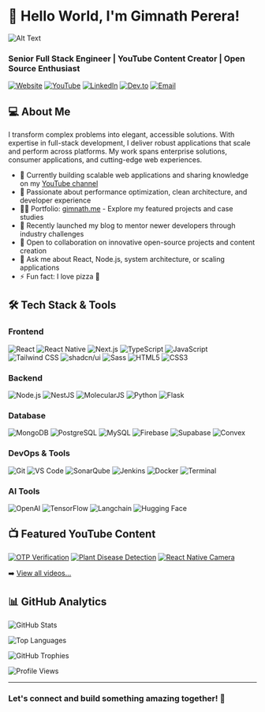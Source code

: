 # 👋 Hello World, I'm Gimnath Perera!

![Alt Text](https://media.giphy.com/media/CcwLAV11cALh3OuEJ5/giphy.gif)

### Senior Full Stack Engineer | YouTube Content Creator | Open Source Enthusiast

[![Website](https://img.shields.io/badge/Portfolio-gimnath.me-39FF14?style=for-the-badge&logo=react&logoColor=white)](https://www.gimnath.me)
[![YouTube](https://img.shields.io/badge/YouTube-FF0000?style=for-the-badge&logo=youtube&logoColor=white)](https://www.youtube.com/channel/UCLY1amfukR7T-bbYYRcSyTg)
[![LinkedIn](https://img.shields.io/badge/LinkedIn-0077B5?style=for-the-badge&logo=linkedin&logoColor=white)](https://www.linkedin.com/in/gimnath-perera)
[![Dev.to](https://img.shields.io/badge/dev.to-0A0A0A?style=for-the-badge&logo=devdotto&logoColor=white)](https://dev.to/gimnathperera)
[![Email](https://img.shields.io/badge/Email-gimnathperera@gmail.com-D14836?style=for-the-badge&logo=gmail&logoColor=white)](mailto:gimnathperera@gmail.com)

## 💻 About Me

I transform complex problems into elegant, accessible solutions. With expertise in full-stack development, I deliver robust applications that scale and perform across platforms. My work spans enterprise solutions, consumer applications, and cutting-edge web experiences.

- 🔭 Currently building scalable web applications and sharing knowledge on my [YouTube channel](https://www.youtube.com/channel/UCLY1amfukR7T-bbYYRcSyTg)
- 🌱 Passionate about performance optimization, clean architecture, and developer experience
- 👨‍💻 Portfolio: [gimnath.me](https://www.gimnath.me) - Explore my featured projects and case studies
- 📝 Recently launched my blog to mentor newer developers through industry challenges
- 🤝 Open to collaboration on innovative open-source projects and content creation
- 💬 Ask me about React, Node.js, system architecture, or scaling applications
- ⚡ Fun fact: I love pizza 🍕

## 🛠️ Tech Stack & Tools

### Frontend
![React](https://img.shields.io/badge/React-20232A?style=for-the-badge&logo=react&logoColor=61DAFB)
![React Native](https://img.shields.io/badge/React_Native-20232A?style=for-the-badge&logo=react&logoColor=61DAFB)
![Next.js](https://img.shields.io/badge/Next.js-000000?style=for-the-badge&logo=next.js&logoColor=white)
![TypeScript](https://img.shields.io/badge/TypeScript-007ACC?style=for-the-badge&logo=typescript&logoColor=white)
![JavaScript](https://img.shields.io/badge/JavaScript-F7DF1E?style=for-the-badge&logo=javascript&logoColor=black)
![Tailwind CSS](https://img.shields.io/badge/Tailwind_CSS-06B6D4?style=for-the-badge&logo=tailwind-css&logoColor=white)
![shadcn/ui](https://img.shields.io/badge/shadcn/ui-000000?style=for-the-badge&logo=shadcnui&logoColor=white)
![Sass](https://img.shields.io/badge/Sass-CC6699?style=for-the-badge&logo=sass&logoColor=white)
![HTML5](https://img.shields.io/badge/HTML5-E34F26?style=for-the-badge&logo=html5&logoColor=white)
![CSS3](https://img.shields.io/badge/CSS3-1572B6?style=for-the-badge&logo=css3&logoColor=white)

### Backend
![Node.js](https://img.shields.io/badge/Node.js-339933?style=for-the-badge&logo=nodedotjs&logoColor=white)
![NestJS](https://img.shields.io/badge/NestJS-E0234E?style=for-the-badge&logo=nestjs&logoColor=white)
![MolecularJS](https://img.shields.io/badge/Molecular.js-3EAAAF?style=for-the-badge&logo=moleculer&logoColor=white)
![Python](https://img.shields.io/badge/Python-3776AB?style=for-the-badge&logo=python&logoColor=white)
![Flask](https://img.shields.io/badge/Flask-000000?style=for-the-badge&logo=flask&logoColor=white)

### Database
![MongoDB](https://img.shields.io/badge/MongoDB-4EA94B?style=for-the-badge&logo=mongodb&logoColor=white)
![PostgreSQL](https://img.shields.io/badge/PostgreSQL-4169E1?style=for-the-badge&logo=postgresql&logoColor=white)
![MySQL](https://img.shields.io/badge/MySQL-4479A1?style=for-the-badge&logo=mysql&logoColor=white)
![Firebase](https://img.shields.io/badge/Firebase-FFCA28?style=for-the-badge&logo=firebase&logoColor=black)
![Supabase](https://img.shields.io/badge/Supabase-3ECF8E?style=for-the-badge&logo=supabase&logoColor=white)
![Convex](https://img.shields.io/badge/Convex-FF6F61?style=for-the-badge&logo=convex&logoColor=white)

### DevOps & Tools
![Git](https://img.shields.io/badge/Git-F05032?style=for-the-badge&logo=git&logoColor=white)
![VS Code](https://img.shields.io/badge/VS_Code-007ACC?style=for-the-badge&logo=visual-studio-code&logoColor=white)
![SonarQube](https://img.shields.io/badge/SonarQube-4E9BCD?style=for-the-badge&logo=sonarqube&logoColor=white)
![Jenkins](https://img.shields.io/badge/Jenkins-D24939?style=for-the-badge&logo=jenkins&logoColor=white)
![Docker](https://img.shields.io/badge/Docker-2496ED?style=for-the-badge&logo=docker&logoColor=white)
![Terminal](https://img.shields.io/badge/Terminal-241F31?style=for-the-badge&logo=gnu-bash&logoColor=white)

### AI Tools
![OpenAI](https://img.shields.io/badge/OpenAI-412991?style=for-the-badge&logo=openai&logoColor=white)
![TensorFlow](https://img.shields.io/badge/TensorFlow-FF6F00?style=for-the-badge&logo=tensorflow&logoColor=white)
![Langchain](https://img.shields.io/badge/Langchain-3178C6?style=for-the-badge&logo=chainlink&logoColor=white)
![Hugging Face](https://img.shields.io/badge/Hugging_Face-FFD21E?style=for-the-badge&logo=huggingface&logoColor=black)

## 📺 Featured YouTube Content

[![OTP Verification](https://img.shields.io/badge/🔐_Mobile_OTP_Verification_with_Node.js-FF0000?style=for-the-badge&logo=youtube&logoColor=white)](https://www.youtube.com/watch?v=_E457tcq5KY)
[![Plant Disease Detection](https://img.shields.io/badge/🌿_Deep_Learning_Plant_Disease_Detection-FF0000?style=for-the-badge&logo=youtube&logoColor=white)](https://www.youtube.com/watch?v=tMptg9HYWo4)
[![React Native Camera](https://img.shields.io/badge/📸_React_Native_Camera_Integration-FF0000?style=for-the-badge&logo=youtube&logoColor=white)](https://www.youtube.com/watch?v=2zSaNgP_7i4)

➡️ [View all videos...](https://www.youtube.com/channel/UCLY1amfukR7T-bbYYRcSyTg)

## 📊 GitHub Analytics

![GitHub Stats](https://github-readme-stats.vercel.app/api?username=gimnathperera&show_icons=true&theme=github_dark&include_all_commits=true&count_private=true)

![Top Languages](https://github-readme-stats.vercel.app/api/top-langs/?username=gimnathperera&layout=compact&langs_count=8&theme=github_dark)

![GitHub Trophies](https://github-profile-trophy.vercel.app/?username=gimnathperera&theme=darkhub&row=1&column=6&margin-w=15&margin-h=15)

![Profile Views](https://komarev.com/ghpvc/?username=Gimnath-Perera&label=Profile%20Views&color=brightgreen&style=for-the-badge)

---

### Let's connect and build something amazing together! 🚀

